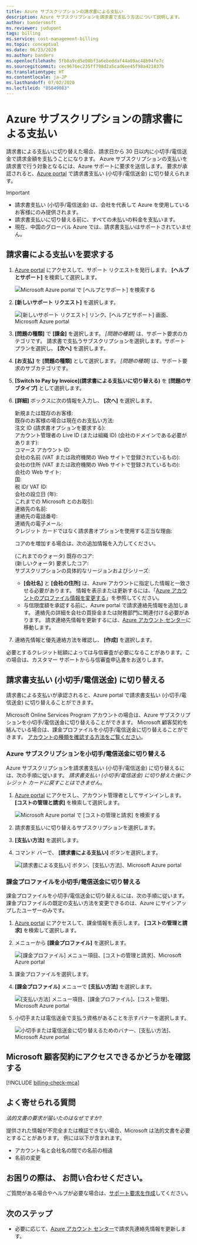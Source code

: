 ```yaml
---
title: Azure サブスクリプションの請求書による支払い
description: Azure サブスクリプションを請求書で支払う方法について説明します。
author: bandersmsft
ms.reviewer: judupont
tags: billing
ms.service: cost-management-billing
ms.topic: conceptual
ms.date: 06/23/2020
ms.author: banders
ms.openlocfilehash: 5fb8a9cd5e00bf3a6ebeddaf44a09ac48b94fe7c
ms.sourcegitcommit: cec9676ec235ff798d2a5cad6ee45f98a421837b
ms.translationtype: HT
ms.contentlocale: ja-JP
ms.lasthandoff: 07/02/2020
ms.locfileid: "85849083"
---
```

# <a name="pay-for-your-azure-subscription-by-invoice"></a>Azure サブスクリプションの請求書による支払い

請求書による支払いに切り替えた場合、請求日から 30 日以内に小切手/電信送金で請求金額を支払うことになります。 Azure サブスクリプションの支払いを請求書で行う対象となるには、Azure サポートに要求を送信します。 要求が承認されると、[Azure portal](https://portal.azure.com) で請求書支払い (小切手/電信送金) に切り替えられます。

> [!IMPORTANT]
> * 請求書支払い (小切手/電信送金) は、会社を代表して Azure を使用しているお客様にのみ提供されます。
> * 請求書支払いに切り替える前に、すべての未払いの料金を支払います。
> * 現在、中国のグローバル Azure では、請求書支払いはサポートされていません。

## <a name="request-to-pay-by-invoice"></a>請求書による支払いを要求する

1. [Azure portal](https://portal.azure.com) にアクセスして、サポート リクエストを発行します。 **[ヘルプとサポート]** を検索して選択します。

    ![Microsoft Azure portal で [ヘルプとサポート] を検索する](./media/pay-by-invoice/search-for-help-and-support.png)

2. **[新しいサポート リクエスト]** を選択します。

    ![[新しいサポート リクエスト] リンク、[ヘルプとサポート] 画面、Microsoft Azure portal](./media/pay-by-invoice/help-and-support.png)

2. **[問題の種類]** で **[課金]** を選択します。 *[問題の種類]* は、サポート要求のカテゴリです。 請求書で支払うサブスクリプションを選択します。サポート プランを選択し、 **[次へ]** を選択します。

3. **[お支払]** を **[問題の種類]** として選択します。 *[問題の種類]* は、サポート要求のサブカテゴリです。

4. **[Switch to Pay by Invoice]\(請求書による支払いに切り替える\)** を **[問題のサブタイプ]** として選択します。

5. **[詳細]** ボックスに次の情報を入力し、 **[次へ]** を選択します。

     新規または既存のお客様:<br>
     既存のお客様の場合は現在のお支払い方法:<br>
     注文 ID (請求書オプションを要求する):<br>
     アカウント管理者の Live ID (または組織 ID) (会社のドメインである必要があります):<br>
     コマース アカウント ID:<br>
     会社の名前 (VAT または政府機関の Web サイトで登録されているもの):<br>
     会社の住所 (VAT または政府機関の Web サイトで登録されているもの):<br>
     会社の Web サイト:<br>
     国:<br>
     税 ID/ VAT ID:<br>
     会社の設立日 (年):<br>
     これまでの Microsoft とのお取引:<br>
     連絡先の名前:<br>
     連絡先の電話番号:<br>
     連絡先の電子メール:<br>
     クレジット カードではなく請求書オプションを使用する正当な理由:<br>

     コアのを増加する場合は、次の追加情報を入力してください。<br>

     (これまでのクォータ) 既存のコア:<br>
     (新しいクォータ) 要求したコア:<br>
     サブスクリプションの具体的なリージョンおよびシリーズ:<br>

    - **[会社名]** と **[会社の住所]** は、Azure アカウントに指定した情報と一致させる必要があります。 情報を表示または更新するには、「[Azure アカウントのプロファイル情報を変更する](change-azure-account-profile.md)」を参照してください。
    - 与信限度額を承認する前に、Azure portal で請求連絡先情報を追加します。 連絡先の詳細を会社の買掛金または財務部門に関連付ける必要があります。 請求連絡先情報を更新するには、[Azure アカウント センター](https://account.azure.com/Profile)に移動します。

6. 連絡先情報と優先連絡方法を確認し、 **[作成]** を選択します。

必要とするクレジット総額によっては与信審査が必要になることがあります。この場合は、カスタマー サポートから与信審査申込書をお送りします。

## <a name="switch-to-invoice-pay-checkwire-transfer"></a>請求書支払い (小切手/電信送金) に切り替える

請求書による支払いが承認されると、Azure portal で請求書支払い (小切手/電信送金) に切り替えることができます。

Microsoft Online Services Program アカウントの場合は、Azure サブスクリプションを小切手/電信送金に切り替えることができます。 Microsoft 顧客契約を結んでいる場合は、課金プロファイルを小切手/電信送金に切り替えることができます。 [アカウントの種類を確認する方法をご覧ください](#check-access-to-a-microsoft-customer-agreement)。

### <a name="switch-azure-subscription-to-checkwire-transfer"></a>Azure サブスクリプションを小切手/電信送金に切り替える

Azure サブスクリプションを請求書支払い (小切手/電信送金) に切り替えるには、次の手順に従います。 *請求書支払い (小切手/電信送金) に切り替えた後にクレジット カードに戻すことはできません*。

1. [Azure portal](https://portal.azure.com) にアクセスし、アカウント管理者としてサインインします。 **[コストの管理と請求]** を検索して選択します。

    ![Microsoft Azure portal で [コストの管理と請求] を検索する](./media/pay-by-invoice/search.png)

1. 請求書支払いに切り替えるサブスクリプションを選択します。
1. **[支払い方法]** を選択します。
1. コマンド バーで、 **[請求書による支払い]** ボタンを選択します。

    ![[請求書による支払い] ボタン、[支払い方法]、Microsoft Azure portal](./media/pay-by-invoice/pay-by-invoice.png)

### <a name="switch-billing-profile-to-checkwire-transfer"></a>課金プロファイルを小切手/電信送金に切り替える

課金プロファイルを小切手/電信送金に切り替えるには、次の手順に従います。 課金プロファイルの既定の支払い方法を変更できるのは、Azure にサインアップしたユーザーのみです。

1. [Azure portal](https://portal.azure.com) にアクセスして、課金情報を表示します。 **[コストの管理と請求]** を検索して選択します。
1. メニューから **[課金プロファイル]** を選択します。

    ![[課金プロファイル] メニュー項目、[コストの管理と請求]、Microsoft Azure portal](./media/pay-by-invoice/billing-profile.png)

1. 課金プロファイルを選択します。
1. **[課金プロファイル]** メニューで **[支払い方法]** を選択します。

   ![[支払い方法] メニュー項目、[課金プロファイル]、[コスト管理]、Microsoft Azure portal](./media/pay-by-invoice/billing-profile-payment-methods.png)

1. 小切手または電信送金で支払う資格があることを示すバナーを選択します。

    ![小切手または電信送金に切り替えるためのバナー、[支払い方法]、Microsoft Azure portal](./media/pay-by-invoice/customer-led-switch-to-invoice.png)

## <a name="check-access-to-a-microsoft-customer-agreement"></a>Microsoft 顧客契約にアクセスできるかどうかを確認する
[!INCLUDE [billing-check-mca](../../../includes/billing-check-mca.md)]

## <a name="frequently-asked-questions"></a>よく寄せられる質問

*法的文書の要求が届いたのはなぜですか?*

提供された情報が不完全または検証できない場合、Microsoft は法的文書を必要とすることがあります。 例には以下が含まれます。

* アカウント名と会社名の間での名前の相違
* 名前の変更

## <a name="need-help-contact-us"></a>お困りの際は、 お問い合わせください。

ご質問がある場合やヘルプが必要な場合は、[サポート要求を作成](https://go.microsoft.com/fwlink/?linkid=2083458)してください。

## <a name="next-steps"></a>次のステップ

* 必要に応じて、[Azure アカウント センター](https://account.azure.com/Profile)で請求先連絡先情報を更新します。

